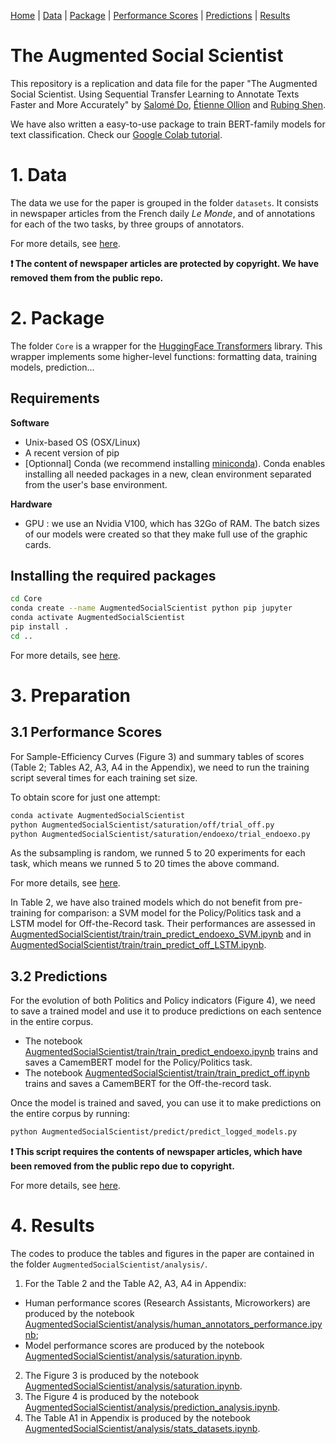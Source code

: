 [Home](./README.md) | [Data](./datasets/README.md) | [Package](./Core/README.md) | [Performance Scores](./AugmentedSocialScientist/docs/pages/saturation.md) | [Predictions](./AugmentedSocialScientist/docs/pages/train_predict.md) | [Results](./AugmentedSocialScientist/docs/pages/analysis.md)

# The Augmented Social Scientist

This repository is a replication and data file for the paper "The Augmented Social Scientist. Using Sequential Transfer Learning to Annotate Texts Faster and More Accurately" by [Salomé Do](https://sally14.github.io), [Étienne Ollion](https://ollion.cnrs.fr/english/) and [Rubing Shen](https://rubingshen.github.io).

We have also written a easy-to-use package to train BERT-family models for text classification. Check our [Google Colab tutorial](https://colab.research.google.com/drive/132_oDik-SOWve31tZ8D1VOx1Sj_Cyzn7?usp=sharing).



# 1. Data

The data we use for the paper is grouped in the folder `datasets`. It consists in newspaper articles from the French daily *Le Monde*, and of annotations for each of the two tasks, by three groups of annotators.

For more details, see [here](./datasets/README.md).

**:exclamation: The content of newspaper articles are protected by copyright. We have removed them from the public repo.**


# 2. Package

The folder `Core` is a wrapper for the [HuggingFace Transformers](https://huggingface.co/transformers/index.html) library. This wrapper implements some higher-level functions: formatting data, training models, prediction... 

## Requirements

**Software**

- Unix-based OS (OSX/Linux)
- A recent version of pip
- [Optionnal] Conda (we recommend installing [miniconda](https://docs.conda.io/en/latest/miniconda.html)). Conda enables installing all needed packages in a new, clean environment separated from the user's base environment. 

**Hardware**
- GPU : we use an Nvidia V100, which has 32Go of RAM. The batch sizes of our models were created so that they make full use of the graphic cards. 

## Installing the required packages

```bash
cd Core
conda create --name AugmentedSocialScientist python pip jupyter
conda activate AugmentedSocialScientist
pip install .
cd ..
```
For more details, see [here](./Core/README.md).



# 3. Preparation

## 3.1 Performance Scores

For Sample-Efficiency Curves (Figure 3) and summary tables of scores (Table 2; Tables A2, A3, A4 in the Appendix), we need to run the training script several times for each training set size. 

To obtain score for just one attempt:

 ```bash
conda activate AugmentedSocialScientist
python AugmentedSocialScientist/saturation/off/trial_off.py
python AugmentedSocialScientist/saturation/endoexo/trial_endoexo.py
 ```
As the subsampling is random, we runned 5 to 20 experiments for each task, which means we runned 5 to 20 times the above command.

For more details, see [here](./AugmentedSocialScientist/docs/pages/saturation.md).

In Table 2, we have also trained models which do not benefit from pre-training for comparison: a SVM model for the Policy/Politics task and a LSTM model for Off-the-Record task. Their performances are assessed in [AugmentedSocialScientist/train/train_predict_endoexo_SVM.ipynb](AugmentedSocialScientist/train/train_predict_endoexo_SVM.ipynb) and in [AugmentedSocialScientist/train/train_predict_off_LSTM.ipynb](AugmentedSocialScientist/train/train_predict_off_LSTM.ipynb).



## 3.2 Predictions

For the evolution of both Politics and Policy indicators (Figure 4), we need to save a trained model and use it to produce predictions on each sentence in the entire corpus. 
 
- The notebook [AugmentedSocialScientist/train/train_predict_endoexo.ipynb](AugmentedSocialScientist/train/train_predict_endoexo.ipynb) trains and saves a CamemBERT model for the Policy/Politics task.
- The notebook [AugmentedSocialScientist/train/train_predict_off.ipynb](AugmentedSocialScientist/train/train_predict_off.ipynb) trains and saves a CamemBERT for the Off-the-record task.




Once the model is trained and saved, you can use it to make predictions on the entire corpus by running:

```bash
python AugmentedSocialScientist/predict/predict_logged_models.py
```
**:exclamation: This script requires the contents of newspaper articles, which have been removed from the public repo due to copyright.**

For more details, see [here](./AugmentedSocialScientist/docs/pages/train_predict.md).

# 4. Results

The codes to produce the tables and figures in the paper are contained in the folder `AugmentedSocialScientist/analysis/`.

1. For the Table 2 and the Table A2, A3, A4 in Appendix:
- Human performance scores (Research Assistants, Microworkers) are produced by the notebook [AugmentedSocialScientist/analysis/human_annotators_performance.ipynb](AugmentedSocialScientist/analysis/human_annotators_performance.ipynb);
- Model performance scores are produced by the notebook [AugmentedSocialScientist/analysis/saturation.ipynb](AugmentedSocialScientist/analysis/saturation.ipynb).

2. The Figure 3 is produced by the notebook [AugmentedSocialScientist/analysis/saturation.ipynb](AugmentedSocialScientist/analysis/saturation.ipynb).
3. The Figure 4 is produced by the notebook [AugmentedSocialScientist/analysis/prediction_analysis.ipynb](AugmentedSocialScientist/analysis/prediction_analysis.ipynb).
4. The Table A1 in Appendix is produced by the notebook [AugmentedSocialScientist/analysis/stats_datasets.ipynb](AugmentedSocialScientist/analysis/stats_datasets.ipynb).

